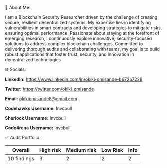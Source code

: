 💫 About Me:

I am a Blockchain Security Researcher driven by the challenge of creating secure, resilient decentralized systems. 
My expertise lies in identifying vulnerabilities in smart contracts and developing strategies to mitigate risks, ensuring optimal performance. 
Passionate about staying at the forefront of emerging research, I continuously explore innovative, security-focused solutions to address complex blockchain challenges. Committed to delivering thorough audits and collaborating with teams, my goal is to build robust applications that foster trust, security, and innovation in decentralized technologies



🌐 Socials:

**LinkedIn:** https://www.linkedin.com/in/okiki-omisande-b672a7229 

**Twitter:**  https://twitter.com/okiki_omisande

**Email:** okikiomisande8@gmail.com

**Codehawks Username:**  Invcbull

**Sherlock Username:** Invcbull

**Code4rena Username:** Invcbull



✅ Audit Portfolio:

| Overall | High risk | Medium risk |  Low Risk |  Info |
| -------- | -------- | -------- | -------- | -------- |
| 10 findings | 3 | 2 | 2 | 2 | 2 |






